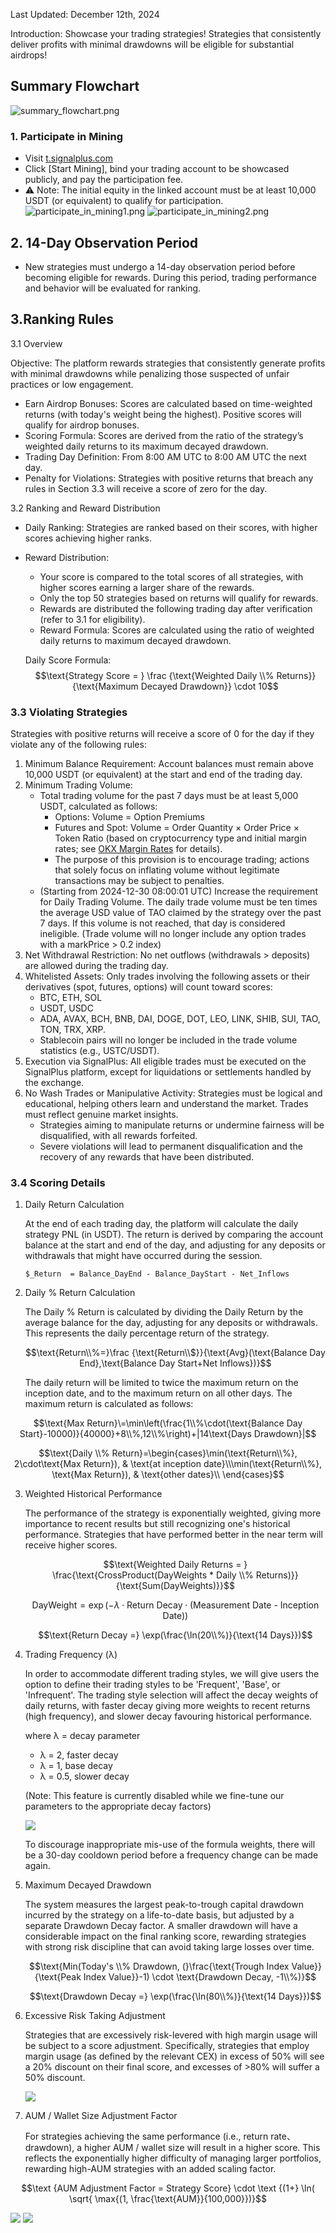 Last Updated: December 12th, 2024

Introduction: Showcase your trading strategies! Strategies that consistently deliver profits with minimal drawdowns will be eligible for substantial airdrops!

## Summary Flowchart
![summary_flowchart.png](pics/summary_flowchart.png)

### 1. Participate in Mining
- Visit [t.signalplus.com](http://t.signalplus.com/)
- Click [Start Mining], bind your trading account to be showcased publicly, and pay the participation fee.
- ⚠️ Note: The initial equity in the linked account must be at least 10,000 USDT (or equivalent) to qualify for participation.
![participate_in_mining1.png](pics/participate_in_mining1.png)
![participate_in_mining2.png](pics/participate_in_mining2.png)

## 2. 14-Day Observation Period
- New strategies must undergo a 14-day observation period before becoming eligible for rewards. During this period, trading performance and behavior will be evaluated for ranking.

## 3.Ranking Rules

3.1 Overview

  Objective: The platform rewards strategies that consistently generate profits with minimal drawdowns while penalizing those suspected of unfair practices or low engagement.
  - Earn Airdrop Bonuses: Scores are calculated based on time-weighted returns (with today's weight being the highest). Positive scores will qualify for airdrop bonuses.
  - Scoring Formula: Scores are derived from the ratio of the strategy’s weighted daily returns to its maximum decayed drawdown.
  - Trading Day Definition: From 8:00 AM UTC to 8:00 AM UTC the next day.
  - Penalty for Violations: Strategies with positive returns that breach any rules in Section 3.3 will receive a score of zero for the day.
  
3.2 Ranking and Reward Distribution

  - Daily Ranking: Strategies are ranked based on their scores, with higher scores achieving higher ranks.
  - Reward Distribution:
    - Your score is compared to the total scores of all strategies, with higher scores earning a larger share of the rewards.
    - Only the top 50 strategies based on returns will qualify for rewards.
    - Rewards are distributed the following trading day after verification (refer to 3.1 for eligibility).
    - Reward Formula: Scores are calculated using the ratio of weighted daily returns to maximum decayed drawdown.
  
    Daily Score Formula:
$$\text{Strategy Score = } \frac {\text{Weighted Daily \\% Returns}}{\text{Maximum Decayed Drawdown}} \cdot 10$$
    
### 3.3 Violating Strategies

  Strategies with positive returns will receive a score of 0 for the day if they violate any of the following rules:
  1. Minimum Balance Requirement: Account balances must remain above 10,000 USDT (or equivalent) at the start and end of the trading day.
  2. Minimum Trading Volume: 
     - Total trading volume for the past 7 days must be at least 5,000 USDT, calculated as follows:
       - Options: Volume = Option Premiums
       - Futures and Spot: Volume = Order Quantity × Order Price × Token Ratio (based on cryptocurrency type and initial margin rates; see [OKX Margin Rates](https://www.okx.com/trade-market/position/swap) for details).
       - The purpose of this provision is to encourage trading; actions that solely focus on inflating volume without legitimate transactions may be subject to penalties.
     - (Starting from 2024-12-30 08:00:01 UTC) Increase the requirement for Daily Trading Volume. The daily trade volume must be ten times the average USD value of TAO claimed by the strategy over the past 7 days. If this volume is not reached, that day is considered ineligible. (Trade volume will no longer include any option trades with a markPrice > 0.2 index)
  3. Net Withdrawal Restriction: No net outflows (withdrawals > deposits) are allowed during the trading day.
  4. Whitelisted Assets: Only trades involving the following assets or their derivatives (spot, futures, options) will count toward scores:
     - BTC, ETH, SOL
     - USDT, USDC
     - ADA, AVAX, BCH, BNB, DAI, DOGE, DOT, LEO, LINK, SHIB, SUI, TAO, TON, TRX, XRP.
     - Stablecoin pairs will no longer be included in the trade volume statistics (e.g., USTC/USDT).
  5. Execution via SignalPlus: All eligible trades must be executed on the SignalPlus platform, except for liquidations or settlements handled by the exchange.
  6. No Wash Trades or Manipulative Activity:
  Strategies must be logical and educational, helping others learn and understand the market. Trades must reflect genuine market insights.
     - Strategies aiming to manipulate returns or undermine fairness will be disqualified, with all rewards forfeited.
     - Severe violations will lead to permanent disqualification and the recovery of any rewards that have been distributed.
    
### 3.4 Scoring Details

1. Daily Return Calculation

    At the end of each trading day, the platform will calculate the daily strategy PNL (in USDT). The return is derived by comparing the account balance at the start and end of the day, and adjusting for any deposits or withdrawals that might have occurred during the session.

       $_Return  = Balance_DayEnd - Balance_DayStart - Net_Inflows

2. Daily % Return Calculation

    The Daily % Return is calculated by dividing the Daily Return by the average balance for the day, adjusting for any deposits or withdrawals. This represents the daily percentage return of the strategy.

      $$\text{Return\\%=}\frac {\text{Return\\$}}{\text{Avg}(\text{Balance Day End},\text{Balance Day Start+Net Inflows})}$$

   The daily return will be limited to twice the maximum return on the inception date, and to the maximum return on all other days. The maximum return is calculated as follows:

$$\text{Max Return}\=\min\left(\frac{1\\%\cdot(\text{Balance Day Start}-10000)}{40000}+8\\%,12\\%\right)+|14\text{Days Drawdown}|$$
   
$$\text{Daily \\% Return}=\begin{cases}\min(\text{Return\\%}, 2\cdot\text{Max Return}), & \text{at inception date}\\\min(\text{Return\\%}, \text{Max Return}), & \text{other dates}\\ \end{cases}$$

3. Weighted Historical Performance

    The performance of the strategy is exponentially weighted, giving more importance to recent results but still recognizing one's historical performance. Strategies that have performed better in the near term will receive higher scores.

    $$\text{Weighted Daily Returns = } \frac{\text{CrossProduct(DayWeights * Daily \\% Returns)}}{\text{Sum(DayWeights)}}$$

    $$\text{DayWeight} = \exp(-\lambda \cdot \text{Return Decay} \cdot \text {(Measurement Date - Inception Date}))$$

    $$\text{Return Decay =} \exp(\frac{\ln(20\\%)}{\text{14 Days}})$$

4. Trading Frequency (λ)

    In order to accommodate different trading styles, we will give users the option to define their trading styles to be 'Frequent', 'Base', or 'Infrequent'.  The trading style selection will affect the decay weights of daily returns, with faster decay giving more weights to recent returns (high frequency), and slower decay favouring historical performance.

    where λ = decay parameter
      - λ = 2, faster decay
      - λ  = 1, base decay
      - λ = 0.5, slower decay

   (Note: This feature is currently disabled while we fine-tune our parameters to the appropriate decay factors)
    
   ![](pics/ExponentialDecayWithDifferentλValues.png)

   To discourage inappropriate mis-use of the formula weights, there will be a 30-day cooldown period before a frequency change can be made again.

5. Maximum Decayed Drawdown

    The system measures the largest peak-to-trough capital drawdown incurred by the strategy on a life-to-date basis, but adjusted by a separate Drawdown Decay factor. A smaller drawdown will have a considerable impact on the final ranking score, rewarding strategies with strong risk discipline that can avoid taking large losses over time.

    $$\text{Min(Today's \\% Drawdown, (}\frac{\text{Trough Index Value}}{\text{Peak Index Value}}-1) \cdot \text{Drawdown Decay, -1\\%)}$$

    $$\text{Drawdown Decay =} \exp(\frac{\ln(80\\%)}{\text{14 Days}})$$

6. Excessive Risk Taking Adjustment

    Strategies that are excessively risk-levered with high margin usage will be subject to a score adjustment. Specifically, strategies that employ margin usage (as defined by the relevant CEX) in excess of 50% will see a 20% discount on their final score, and excesses of >80% will suffer a 50% discount.
   
    ![](pics/ExcessiveRiskTakingAdjustment.png)

7. AUM / Wallet Size Adjustment Factor

    For strategies achieving the same performance (i.e., return rate、drawdown), a higher AUM / wallet size will result in a higher score. This reflects the exponentially higher difficulty of managing larger portfolios, rewarding high-AUM strategies with an added scaling factor.
    
   
$$\text {AUM Adjustment Factor = Strategy Score} \cdot \text {(1+} \ln( \sqrt{ \max{(1, \frac{\text{AUM}}{100,000}})}$$


![](pics/AUMWalletSizeAdjustmentFactor1.png)
![](pics/AUMWalletSizeAdjustmentFactor2.png)

